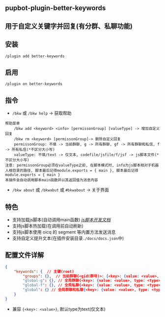 ## pupbot-plugin-better-keywords

## 用于自定义关键字并回复(有分群、私聊功能)

## 安装
```
/plugin add better-keywords
```

## 启用
```
/plugin on better-keywords
```

## 指令
* `/bkw` 或 `/bkw help` -> 获取帮助
```
帮助菜单
	/bkw add <keyword> <info> [permissonGroup] [valueType] -> 增加自定义回复
	/bkw rm <keyword> [permissonGroup]-> 删除自定义回复
	permissonGroup: 不填 -> 当前群聊, g -> 所有群聊, gf -> 所有群聊和私信, f -> 所有私信(*不区分大小写)
	valueType: 不填/text -> 仅文本, codefile/jsfile/f/jsf -> js脚本文件(*不区分大小写)
注意: permissonGroup必须在valueType之前, 在脚本模式时, info为js脚本相对于机器人根目录的路径, 脚本最后记得module.exports = { main }, 脚本最后记得module.exports = { main }
本插件会自动调用脚本main函数并以其返回值为消息内容
```
* `/bkw about` 或 `/bkwabut` 或 `#bkwabout` -> 关于界面

## 特色
* 支持加载js脚本(自动调用main函数) *[js脚本开发文档](./jsdocxs/START.md)*
* 支持js脚本热加载(在调用前自动刷新)
* 支持js脚本使用 oicq 的 segment 等内置方法发送消息
* 支持自定义提升文本(在插件安装目录`./docs/docs.json`中)

## 配置文件详解

```json
{
    "keywords": {  // 主键(root)
        "groups": {},  // 当前群聊{<gid(群号)>: {<key>: {value: <value>, type: <type>}}}
        "global-g": {}, // 全局群聊{<key>: {value: <value>, type: <type>}
        "global-f": {}, // 全局私聊{<key>: {value: <value>, type: <type>}
        "global": {} // 全局群聊和私聊{<key>: {value: <value>, type: <type>}
    }
}
```
* 兼容 `{<key>: <value>}`, 默认type为text(仅文本)
